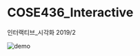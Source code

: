 # COSE436_Interactive
인터랙티브_시각화 2019/2


![demo](https://user-images.githubusercontent.com/19733033/105725271-1b0ee600-5f6c-11eb-8066-c08a3320ceca.JPG)
